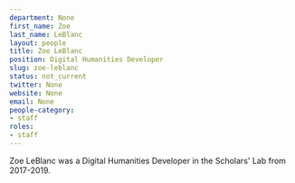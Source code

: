 ```yaml
---
department: None
first_name: Zoe
last_name: LeBlanc
layout: people
title: Zoe LeBlanc
position: Digital Humanities Developer
slug: zoe-leblanc
status: not_current
twitter: None
website: None
email: None
people-category:
- staff
roles:
- staff
---
```

Zoe LeBlanc was a Digital Humanities Developer in the Scholars' Lab from 2017-2019.
